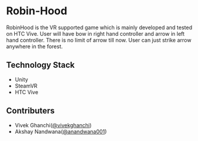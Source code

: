 # Robin-Hood

RobinHood is the VR supported game which is mainly developed and tested on HTC Vive. User will have bow in right hand controller and arrow in left hand controller. There is no limit of arrow till now. User can just strike arrow anywhere in the forest. 

## Technology Stack 
 
- Unity
- SteamVR
- HTC Vive

## Contributers

- Vivek Ghanchi([@vivekghanchi](https://github.com/vivekghanchi))
- Akshay Nandwana([@anandwana001](https://github.com/anandwana001))
